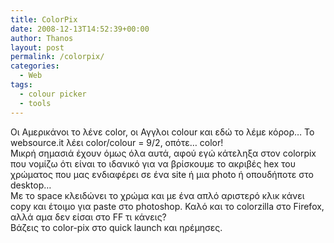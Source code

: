 ```yaml
---
title: ColorPix
date: 2008-12-13T14:52:39+00:00
author: Thanos
layout: post
permalink: /colorpix/
categories:
  - Web
tags:
  - colour picker
  - tools
---
```

Οι Αμερικάνοι το λένε color, οι Αγγλοι colour και εδώ το λέμε κόρορ… Το websource.it λέει color/colour = 9/2, οπότε… color!  
Μικρή σημασιά έχουν όμως όλα αυτά, αφού εγώ κάτεληξα στον colorpix που νομίζω ότι είναι το ιδανικό για να βρίσκουμε το ακριβές hex του χρώματος που μας ενδιαφέρει σε ένα site ή μια photo ή οπουδήποτε στο desktop…  
Με το space κλειδώνει το χρώμα και με ένα απλό αριστερό κλικ κάνει copy και έτοιμο για paste στο photoshop. Καλό και το colorzilla στο Firefox, αλλά αμα δεν είσαι στο FF τι κάνεις?  
Βάζεις το color-pix στο quick launch και ηρέμησες.